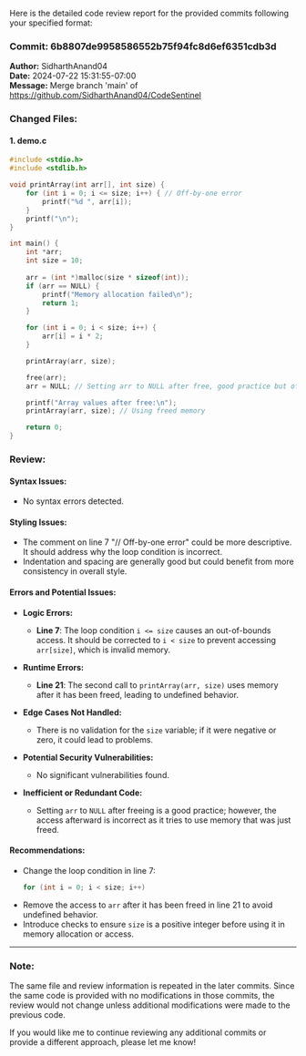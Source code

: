 Here is the detailed code review report for the provided commits following your specified format:

### Commit: 6b8807de9958586552b75f94fc8d6ef6351cdb3d
**Author:** SidharthAnand04  
**Date:** 2024-07-22 15:31:55-07:00  
**Message:** Merge branch 'main' of https://github.com/SidharthAnand04/CodeSentinel  

### Changed Files:
#### 1. demo.c
```c
#include <stdio.h>
#include <stdlib.h>

void printArray(int arr[], int size) {
    for (int i = 0; i <= size; i++) { // Off-by-one error
        printf("%d ", arr[i]);
    }
    printf("\n");
}

int main() {
    int *arr;
    int size = 10;
    
    arr = (int *)malloc(size * sizeof(int));
    if (arr == NULL) {
        printf("Memory allocation failed\n");
        return 1;
    }

    for (int i = 0; i < size; i++) {
        arr[i] = i * 2;
    }

    printArray(arr, size);

    free(arr);
    arr = NULL; // Setting arr to NULL after free, good practice but often forgotten

    printf("Array values after free:\n");
    printArray(arr, size); // Using freed memory

    return 0;
}
```

### Review:

#### **Syntax Issues:**
- No syntax errors detected.

#### **Styling Issues:**
- The comment on line 7 "// Off-by-one error" could be more descriptive. It should address why the loop condition is incorrect.
- Indentation and spacing are generally good but could benefit from more consistency in overall style.

#### **Errors and Potential Issues:**
- **Logic Errors:**
  - **Line 7**: The loop condition `i <= size` causes an out-of-bounds access. It should be corrected to `i < size` to prevent accessing `arr[size]`, which is invalid memory.

- **Runtime Errors:**
  - **Line 21**: The second call to `printArray(arr, size)` uses memory after it has been freed, leading to undefined behavior.

- **Edge Cases Not Handled:**
  - There is no validation for the `size` variable; if it were negative or zero, it could lead to problems.

- **Potential Security Vulnerabilities:**
  - No significant vulnerabilities found.

- **Inefficient or Redundant Code:**
  - Setting `arr` to `NULL` after freeing is a good practice; however, the access afterward is incorrect as it tries to use memory that was just freed.

#### **Recommendations:**
- Change the loop condition in line 7:
  ```c
  for (int i = 0; i < size; i++) 
  ```
- Remove the access to `arr` after it has been freed in line 21 to avoid undefined behavior.
- Introduce checks to ensure `size` is a positive integer before using it in memory allocation or access.

---

### Note:
The same file and review information is repeated in the later commits. Since the same code is provided with no modifications in those commits, the review would not change unless additional modifications were made to the previous code. 

If you would like me to continue reviewing any additional commits or provide a different approach, please let me know!